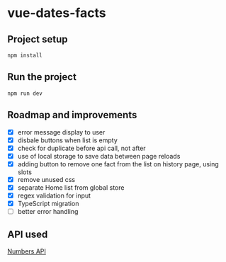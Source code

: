 # vue-dates-facts

## Project setup

```
npm install
```

## Run the project

```
npm run dev
```

## Roadmap and improvements

- [x] error message display to user
- [x] disbale buttons when list is empty
- [x] check for duplicate before api call, not after
- [x] use of local storage to save data between page reloads
- [x] adding button to remove one fact from the list on history page, using slots
- [x] remove unused css
- [x] separate Home list from global store
- [x] regex validation for input
- [x] TypeScript migration
- [ ] better error handling

## API used

[Numbers API](http://numbersapi.com/)
